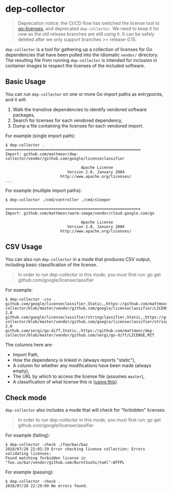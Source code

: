 # dep-collector

> Deprecation notice: the CI/CD flow has switched the license tool to
> [go-licenses](https://github.com/google/go-licenses), and deprecated
> `dep-collector`. We need to keep it for now as the old release branches are
> still using it. It can be safely deleted after we only support branches >=
> release-0.15.

`dep-collector` is a tool for gathering up a collection of licenses for Go
dependencies that have been pulled into the idiomatic `vendor/` directory. The
resulting file from running `dep-collector` is intended for inclusion in
container images to respect the licenses of the included software.

## Basic Usage

You can run `dep-collector` on one or more Go import paths as entrypoints, and
it will:

1. Walk the transitive dependencies to identify vendored software packages,
1. Search for licenses for each vendored dependency,
1. Dump a file containing the licenses for each vendored import.

For example (single import path):

```shell
$ dep-collector .
===========================================================
Import: github.com/mattmoor/dep-collector/vendor/github.com/google/licenseclassifier

                                 Apache License
                           Version 2.0, January 2004
                        http://www.apache.org/licenses/
...

```

For example (multiple import paths):

```shell
$ dep-collector ./cmd/controller ./cmd/sleeper

===========================================================
Import: github.com/mattmoor/warm-image/vendor/cloud.google.com/go

                                 Apache License
                           Version 2.0, January 2004
                        http://www.apache.org/licenses/
```

## CSV Usage

You can also run `dep-collector` in a mode that produces CSV output, including
basic classification of the license.

> In order to run dep-collector in this mode, you must first run: go get
> github.com/google/licenseclassifier

For example:

```shell
$ dep-collector -csv .
github.com/google/licenseclassifier,Static,,https://github.com/mattmoor/dep-collector/blob/master/vendor/github.com/google/licenseclassifier/LICENSE,Apache-2.0
github.com/google/licenseclassifier/stringclassifier,Static,,https://github.com/mattmoor/dep-collector/blob/master/vendor/github.com/google/licenseclassifier/stringclassifier/LICENSE,Apache-2.0
github.com/sergi/go-diff,Static,,https://github.com/mattmoor/dep-collector/blob/master/vendor/github.com/sergi/go-diff/LICENSE,MIT

```

The columns here are:

- Import Path,
- How the dependency is linked in (always reports "static"),
- A column for whether any modifications have been made (always empty),
- The URL by which to access the license file (assumes `master`),
- A classification of what license this is
  ([using this](https://github.com/google/licenseclassifier)).

## Check mode

`dep-collector` also includes a mode that will check for "forbidden" licenses.

> In order to run dep-collector in this mode, you must first run: go get
> github.com/google/licenseclassifier

For example (failing):

```shell
$ dep-collector -check ./foo/bar/baz
2018/07/20 22:01:29 Error checking license collection: Errors validating licenses:
Found matching forbidden license in "foo.io/bar/vendor/github.com/BurntSushi/toml":WTFPL
```

For example (passing):

```shell
$ dep-collector -check .
2018/07/20 22:29:09 No errors found.
```
